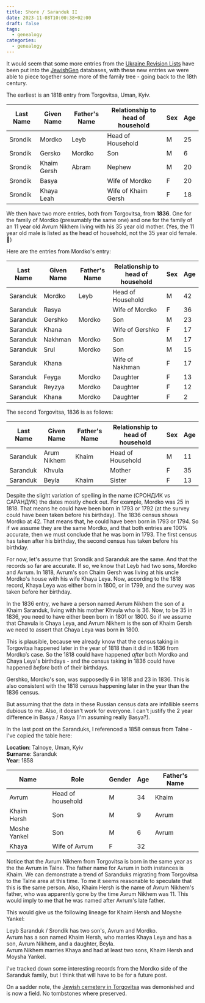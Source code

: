 ```yaml
---
title: Shore / Saranduk II
date: 2023-11-08T10:00:38+02:00
draft: false
tags:
  - genealogy
categories:
  - genealogy
---
```


It would seem that some more entries from the [Ukraine Revision Lists](https://jewishgen.org/databases/ukraine/Revision.html) have been put into the [JewishGen](https://www.jewishgen.org/) databases, with these new entries we were able to piece together some more of the family tree - going back to the 18th century.

The earliest is an 1818 entry from Torgovitsa, Uman, Kyiv.

| Last Name | Given Name  | Father's Name | Relationship to head of household | Sex | Age |
| --------- | ----------- | ------------- | --------------------------------- | --- | --- |
| Srondik   | Mordko      | Leyb          | Head of Household                 | M   | 25  |
| Srondik   | Gersko      | Mordko        | Son                               | M   | 6   |
| Srondik   | Khaim Gersh | Abram         | Nephew                            | M   | 20  |
| Srondik   | Basya       |               | Wife of Mordko                    | F   | 20  |
| Srondik   | Khaya Leah  |               | Wife of Khaim Gersh               | F   | 18  |

We then have two more entries, both from Torgovitsa, from **1836**. One for the family of Mordko (presumably the same one) and one for the family of an 11 year old Avrum Nikhem living with his 35 year old mother. (Yes, the 11 year old male is listed as the head of household, not the 35 year old female. 🤔)

Here are the entries from Mordko's entry:

| Last Name | Given Name | Father's Name | Relationship to head of household | Sex | Age |
| --------- | ---------- | ------------- | --------------------------------- | --- | --- |
| Saranduk  | Mordko     | Leyb          | Head of Household                 | M   | 42  |
| Saranduk  | Rasya      |               | Wife of Mordko                    | F   | 36  |
| Saranduk  | Gershko    | Mordko        | Son                               | M   | 23  |
| Saranduk  | Khana      |               | Wife of Gershko                   | F   | 17  |
| Saranduk  | Nakhman    | Mordko        | Son                               | M   | 17  |
| Saranduk  | Srul       | Mordko        | Son                               | M   | 15  |
| Saranduk  | Khana      |               | Wife of Nakhman                   | F   | 17  |
| Saranduk  | Feyga      | Mordko        | Daughter                          | F   | 13  |
| Saranduk  | Reyzya     | Mordko        | Daughter                          | F   | 12  |
| Saranduk  | Khana      | Mordko        | Daughter                          | F   | 2   |

The second Torgovitsa, 1836 is as follows:

| Last Name | Given Name  | Father's Name | Relationship to head of household | Sex | Age |
| --------- | ----------- | ------------- | --------------------------------- | --- | --- |
| Saranduk  | Arum Nikhem | Khaim         | Head of Household                 | M   | 11  |
| Saranduk  | Khvula      |               | Mother                            | F   | 35  |
| Saranduk  | Beyla       | Khaim         | Sister                            | F   | 13  |

Despite the slight variation of spelling in the name (СРОНДИК vs САРАНДУК) the dates mostly check out. For example, Mordko was 25 in 1818. That means he could have been born in 1793 or 1792 (at the survey could have been taken before his birthday). The 1836 census shows Mordko at 42. That means that, he could have been born in 1793 or 1794. So if we assume they are the same Mordko, and that both entries are 100% accurate, then we must conclude that he was born in 1793. The first census has taken after his birthday, the second census has taken before his birthday.

For now, let's assume that Srondik and Saranduk are the same. And that the records so far are accurate. If so, we know that Leyb had two sons, Mordko and Avrum. In 1818, Avrum's son Chaim Gersh was living at his uncle Mordko's house with his wife Khaya Leya. Now, according to the 1818 record, Khaya Leya was either born in 1800, or in 1799, and the survey was taken before her birthday.

In the 1836 entry, we have a person named Avrum Nikhem the son of a Khaim Saranduk, living with his mother Khvula who is 36. Now, to be 35 in 1836, you need to have either been born in 1801 or 1800. So if we assume that Chavula is Chaya Leya, and Avrum Nikhem is the son of Khaim Gersh we need to assert that Chaya Leya was born in 1800.

This is plausible, because we already know that the census taking in Torgovitsa happened later in the year of 1818 than it did in 1836 from Mordko’s case. So the 1818 could have happened _after_ both Mordko and Chaya Leya's birthdays - and the census taking in 1836 could have happened _before_ both of their birthdays.

Gershko, Mordko's son, was supposedly 6 in 1818 and 23 in 1836. This is also consistent with the 1818 census happening later in the year than the 1836 census.

But assuming that the data in these Russian census data are infallible seems dubious to me. Also, it doesn't work for everyone. I can't justify the 2 year difference in Basya / Rasya (I'm assuming really Basya?).

In the last post on the Saranduks, I referenced a 1858 census from Talne - I've copied the table here:

**Location**: Talnoye, Uman, Kyiv \
**Surname**: Saranduk \
**Year**: 1858

| Name         | Role              | Gender | Age | Father's Name |
| ------------ | ----------------- | ------ | --- | ------------- |
| Avrum        | Head of household | M      | 34  | Khaim         |
| Khaim Hersh  | Son               | M      | 9   | Avrum         |
| Moshe Yankel | Son               | M      | 6   | Avrum         |
| Khaya        | Wife of Avrum     | F      | 32  |               |

Notice that the Avrum Nikhem from Torgovitsa is born in the same year as the the Avrum in Talne. The father name for Avrum in both instances is Khaim. We can demonstrate a trend of Saranduks migrating from Torgovitsa to the Talne area at this time. To me it seems reasonable to speculate that this is the same person. Also, Khaim Hersh is the name of Avrum Nikhem's father, who was apparently gone by the time Avrum Nikhem was 11. This would imply to me that he was named after Avrum's late father.

This would give us the following lineage for Khaim Hersh and Moyshe Yankel:

Leyb Saranduk / Srondik has two son's, Avrum and Mordko. \
Avrum has a son named Khaim Hersh, who marries Khaya Leya and has a son, Avrum Nikhem, and a daughter, Beyla. \
Avrum Nikhem marries Khaya and had at least two sons, Khaim Hersh and Moysha Yankel.

I've tracked down some interesting records from the Mordko side of the Saranduk family, but I think that will have to be for a future post.

On a sadder note, the [Jewish cemetery in Torgovitsa](https://www.esjf-cemeteries.org/survey/torhovytsya-jewish-cemetery/) was demonished and is now a field. No tombstones where preserved.
